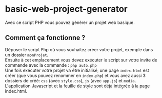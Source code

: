 # basic-web-project-generator
Avec ce script PHP vous pouvez générer un projet web basique.

## Comment ça fonctionne ?
Déposer le script Php où vous souhaitez créer votre projet, exemple dans un dossier ```monProjet```.  
Ensuite à cet emplacement vous devez exécuter le script sur votre invite de commande avec la commande : ```php auto.php```  
Une fois exécuter votre projet va être initialisé, une page ```index.html``` est créer (que vous pouvez renommer en ```index.php```) et vous avez aussi 3 dossiers de créé: ```css``` (avec ```style.css```), ```js``` (avec ```app.js```) et ```media```.  
L'application Javascript et la feuille de style sont déjà intégrée à la page index.html.
